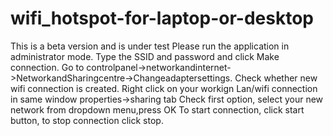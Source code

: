 # wifi_hotspot-for-laptop-or-desktop
This is a beta version and is under test
Please run the application in administrator mode.
Type the SSID and password and click Make connection. 
Go to controlpanel->networkandinternet->NetworkandSharingcentre->Changeadaptersettings.
Check whether new wifi connection is created. Right click on your workign Lan/wifi connection in same window properties->sharing tab
Check first option, select your new network from dropdown menu,press OK
To start connection, click start button, to stop connection click stop.
